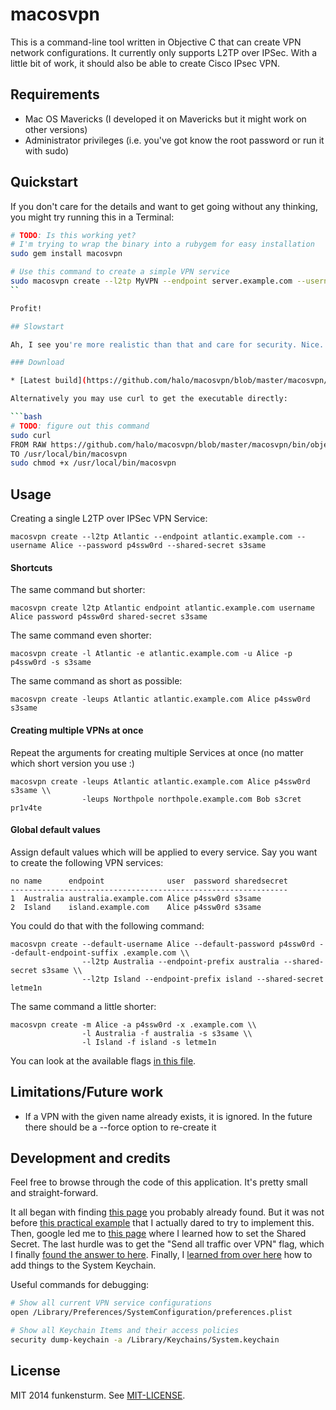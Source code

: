 # macosvpn

This is a command-line tool written in Objective C that can create VPN network configurations. It currently only supports L2TP over IPSec. With a little bit of work, it should also be able to create Cisco IPsec VPN.

## Requirements

* Mac OS Mavericks (I developed it on Mavericks but it might work on other versions)
* Administrator privileges (i.e. you've got know the root password or run it with sudo)

## Quickstart

If you don't care for the details and want to get going without any thinking, you might try running this in a Terminal:

```bash
# TODO: Is this working yet?
# I'm trying to wrap the binary into a rubygem for easy installation
sudo gem install macosvpn

# Use this command to create a simple VPN service
sudo macosvpn create --l2tp MyVPN --endpoint server.example.com --username Alice --password p4ssw0rd --shared-secret s3same
``

Profit!

## Slowstart

Ah, I see you're more realistic than that and care for security. Nice. Let me suggest that you look at the source code and build the executable yourself using X-Code. If you're too lazy for that you can download the latest build here:

### Download

* [Latest build](https://github.com/halo/macosvpn/blob/master/macosvpn/bin/objectivemacosvpn).

Alternatively you may use curl to get the executable directly:

```bash
# TODO: figure out this command
sudo curl
FROM RAW https://github.com/halo/macosvpn/blob/master/macosvpn/bin/objectivemacosvpn
TO /usr/local/bin/macosvpn
sudo chmod +x /usr/local/bin/macosvpn
```

## Usage

Creating a single L2TP over IPSec VPN Service:

    macosvpn create --l2tp Atlantic --endpoint atlantic.example.com --username Alice --password p4ssw0rd --shared-secret s3same

#### Shortcuts

The same command but shorter:

    macosvpn create l2tp Atlantic endpoint atlantic.example.com username Alice password p4ssw0rd shared-secret s3same

The same command even shorter:

    macosvpn create -l Atlantic -e atlantic.example.com -u Alice -p p4ssw0rd -s s3same

The same command as short as possible:

    macosvpn create -leups Atlantic atlantic.example.com Alice p4ssw0rd s3same

#### Creating multiple VPNs at once

Repeat the arguments for creating multiple Services at once (no matter which short version you use :)

    macosvpn create -leups Atlantic atlantic.example.com Alice p4ssw0rd s3same \\
                    -leups Northpole northpole.example.com Bob s3cret pr1v4te

#### Global default values

Assign default values which will be applied to every service. Say you want to create the following VPN services:

    no name      endpoint              user  password sharedsecret
    --------------------------------------------------------------
    1  Australia australia.example.com Alice p4ssw0rd s3same
    2  Island    island.example.com    Alice p4ssw0rd s3same
    
You could do that with the following command:

    macosvpn create --default-username Alice --default-password p4ssw0rd --default-endpoint-suffix .example.com \\
                    --l2tp Australia --endpoint-prefix australia --shared-secret s3same \\
                    --l2tp Island --endpoint-prefix island --shared-secret letme1n

The same command a little shorter:

    macosvpn create -m Alice -a p4ssw0rd -x .example.com \\
                    -l Australia -f australia -s s3same \\
                    -l Island -f island -s letme1n

You can look at the available flags [in this file](https://github.com/halo/macosvpn/blob/master/macosvpn/Classes/VPNArguments.m).

## Limitations/Future work

* If a VPN with the given name already exists, it is ignored. In the future there should be a --force option to re-create it

## Development and credits

Feel free to browse through the code of this application. It's pretty small and straight-forward.

It all began with finding [this page](https://lists.apple.com/archives/macnetworkprog/2011/May/msg00032.html) you probably already found. But it was not before [this practical example](https://lists.apple.com/archives/macnetworkprog/2013/Apr/msg00016.html) that I actually dared to try to implement this. Then, google led me to [this page](https://lists.apple.com/archives/macnetworkprog/2007/Dec/msg00045.html) where I learned how to set the Shared Secret. The last hurdle was to get the "Send all traffic over VPN" flag, which I finally [found the answer to here](http://pastebin.com/112KEHSV). Finally, I [learned from over here](http://stackoverflow.com/questions/24363935) how to add things to the System Keychain.

Useful commands for debugging:

```bash
# Show all current VPN service configurations
open /Library/Preferences/SystemConfiguration/preferences.plist
```

```bash
# Show all Keychain Items and their access policies
security dump-keychain -a /Library/Keychains/System.keychain
```

## License

MIT 2014 funkensturm. See [MIT-LICENSE](https://github.com/halo/macosvpn/blob/master/LICENSE.md).

